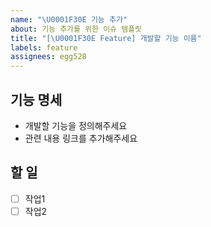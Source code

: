 ```yaml
---
name: "\U0001F30E 기능 추가"
about: 기능 추가를 위한 이슈 템플릿
title: "[\U0001F30E Feature] 개발할 기능 이름"
labels: feature
assignees: egg528
---
```


## 기능 명세
- 개발할 기능을 정의해주세요
- 관련 내용 링크를 추가해주세요 

## 할 일
- [ ] 작업1
- [ ] 작업2
